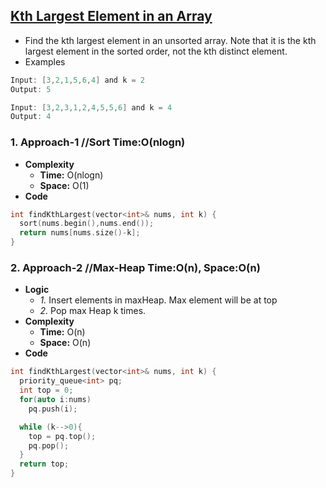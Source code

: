 ## [Kth Largest Element in an Array](https://leetcode.com/problems/kth-largest-element-in-an-array/)
- Find the kth largest element in an unsorted array. Note that it is the kth largest element in the sorted order, not the kth distinct element.
- Examples
```c
Input: [3,2,1,5,6,4] and k = 2
Output: 5

Input: [3,2,3,1,2,4,5,5,6] and k = 4
Output: 4 
```

### 1. Approach-1  //Sort  Time:O(nlogn)
- **Complexity**
  - **Time:** O(nlogn)
  - **Space:** O(1)
- **Code**   
```c++
int findKthLargest(vector<int>& nums, int k) {
  sort(nums.begin(),nums.end());
  return nums[nums.size()-k];
}   
```

### 2. Approach-2  //Max-Heap  Time:O(n), Space:O(n)
- **Logic**
  - *1.* Insert elements in maxHeap. Max element will be at top
  - *2.* Pop max Heap k times.
 - **Complexity**
   - **Time:** O(n)
   - **Space:** O(n)
- **Code**
```c++
int findKthLargest(vector<int>& nums, int k) {
  priority_queue<int> pq;
  int top = 0;
  for(auto i:nums)
    pq.push(i);

  while (k-->0){
    top = pq.top();
    pq.pop();
  }
  return top;
}
```
